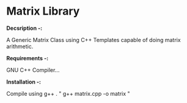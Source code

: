 # Matrix Library
**Decsription -:**

A Generic Matrix Class using C++ Templates capable of doing matrix arithmetic.

**Requirements -:**

GNU C++ Compiler...

**Installation -:**

Compile using g++ .
" g++ matrix.cpp -o matrix "

